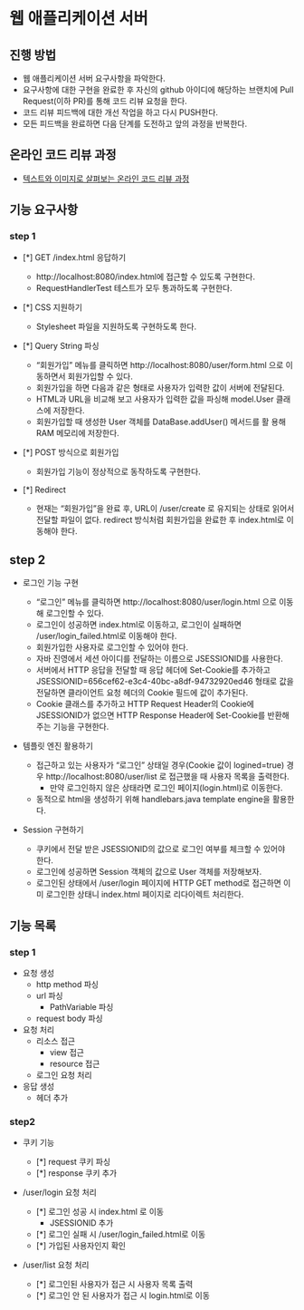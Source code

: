 # 웹 애플리케이션 서버

## 진행 방법

* 웹 애플리케이션 서버 요구사항을 파악한다.
* 요구사항에 대한 구현을 완료한 후 자신의 github 아이디에 해당하는 브랜치에 Pull Request(이하 PR)를 통해 코드 리뷰 요청을 한다.
* 코드 리뷰 피드백에 대한 개선 작업을 하고 다시 PUSH한다.
* 모든 피드백을 완료하면 다음 단계를 도전하고 앞의 과정을 반복한다.

## 온라인 코드 리뷰 과정

* [텍스트와 이미지로 살펴보는 온라인 코드 리뷰 과정](https://github.com/next-step/nextstep-docs/tree/master/codereview)

## 기능 요구사항

### step 1

* [*] GET /index.html 응답하기
    * http://localhost:8080/index.html에 접근할 수 있도록 구현한다.
    * RequestHandlerTest 테스트가 모두 통과하도록 구현한다.

* [*] CSS 지원하기
    * Stylesheet 파일을 지원하도록 구현하도록 한다.

* [*] Query String 파싱
    * “회원가입” 메뉴를 클릭하면 http://localhost:8080/user/form.html 으로 이동하면서 회원가입할 수 있다.
    * 회원가입을 하면 다음과 같은 형태로 사용자가 입력한 값이 서버에 전달된다.
    * HTML과 URL을 비교해 보고 사용자가 입력한 값을 파싱해 model.User 클래스에 저장한다.
    * 회원가입할 때 생성한 User 객체를 DataBase.addUser() 메서드를 활 용해 RAM 메모리에 저장한다.

* [*] POST 방식으로 회원가입
    * 회원가입 기능이 정상적으로 동작하도록 구현한다.

* [*] Redirect
    * 현재는 “회원가입”을 완료 후, URL이 /user/create 로 유지되는 상태로 읽어서 전달할 파일이 없다. redirect 방식처럼 회원가입을 완료한 후 index.html로 이동해야 한다.

## step 2

* 로그인 기능 구현
    * “로그인” 메뉴를 클릭하면 http://localhost:8080/user/login.html 으로 이동해 로그인할 수 있다.
    * 로그인이 성공하면 index.html로 이동하고, 로그인이 실패하면 /user/login_failed.html로 이동해야 한다.
    * 회원가입한 사용자로 로그인할 수 있어야 한다.
    * 자바 진영에서 세션 아이디를 전달하는 이름으로 JSESSIONID를 사용한다.
    * 서버에서 HTTP 응답을 전달할 때 응답 헤더에 Set-Cookie를 추가하고
      JSESSIONID=656cef62-e3c4-40bc-a8df-94732920ed46 형태로
      값을 전달하면 클라이언트 요청 헤더의 Cookie 필드에 값이 추가된다.
    * Cookie 클래스를 추가하고 HTTP Request Header의 Cookie에 JSESSIONID가 없으면 HTTP Response Header에 Set-Cookie를 반환해주는 기능을 구현한다.

* 템플릿 엔진 활용하기
    * 접근하고 있는 사용자가 “로그인” 상태일 경우(Cookie 값이 logined=true) 경우 http://localhost:8080/user/list 로 접근했을 때 사용자 목록을 출력한다.
        * 만약 로그인하지 않은 상태라면 로그인 페이지(login.html)로 이동한다.
    * 동적으로 html을 생성하기 위해 handlebars.java template engine을 활용한다.

* Session 구현하기
    * 쿠키에서 전달 받은 JSESSIONID의 값으로 로그인 여부를 체크할 수 있어야 한다.
    * 로그인에 성공하면 Session 객체의 값으로 User 객체를 저장해보자.
    * 로그인된 상태에서 /user/login 페이지에 HTTP GET method로 접근하면 이미 로그인한 상태니 index.html 페이지로 리다이렉트 처리한다.

## 기능 목록

### step 1

* 요청 생성
    * http method 파싱
    * url 파싱
        * PathVariable 파싱
    * request body 파싱
* 요청 처리
    * 리소스 접근
        * view 접근
        * resource 접근
    * 로그인 요청 처리
* 응답 생성
    * 헤더 추가

### step2

* 쿠키 기능
    * [*] request 쿠키 파싱
    * [*] response 쿠키 추가

* /user/login 요청 처리
    * [*] 로그인 성공 시 index.html 로 이동
        * JSESSIONID 추가
    * [*] 로그인 실패 시 /user/login_failed.html로 이동
    * [*] 가입된 사용자인지 확인

* /user/list 요청 처리
    * [*] 로그인된 사용자가 접근 시 사용자 목록 출력
    * [*] 로그인 안 된 사용자가 접근 시 login.html로 이동